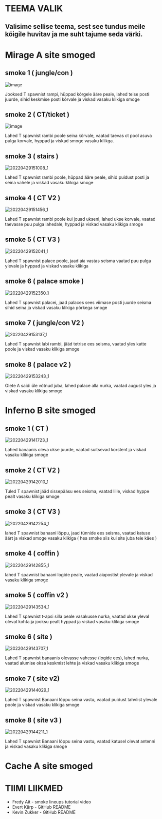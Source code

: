 # TEEMA VALIK
## Valisime sellise teema, sest see tundus meile kõigile huvitav ja me suht tajume seda värki.


# Mirage A site smoged

## smoke 1 ( jungle/con )
![image](https://user-images.githubusercontent.com/93243148/165745770-23396514-0452-4f15-ab04-e519708e05d8.png)

Jooksed T spawnist rampi, hüppad kõrgele ääre peale, lahed teise posti juurde, sihid keskmise posti kõrvale ja viskad vasaku klikiga smoge

## smoke 2 ( CT/ticket )
![image](https://user-images.githubusercontent.com/93243148/165745966-adc343b3-0023-4e2b-8f46-735753edcc04.png)

Lahed T spawnist rambi poole seina kõrvale, vaatad taevas ct pool asuva pulga korvale, hyppad ja viskad smoge vasaku kilikga.

## smoke 3 ( stairs )
![20220429151008_1](https://user-images.githubusercontent.com/93243148/165945532-8697e432-60d2-4122-a7e5-07652fca14e3.jpg)

Lahed T spawnist rambi poole, hüppad ääre peale, sihid puidust posti ja seina vahele ja viskad vasaku klikiga smoge

## smoke 4 ( CT V2 )
![20220429151456_1](https://user-images.githubusercontent.com/93243148/165946103-96de404d-dfd8-49fc-a5f4-125cbb364144.jpg)

Lahed T spawnist rambi poole kui jouad ukseni, lahed ukse korvale, vaatad taevasse puu pulga lahedale, hyppad ja viskad vasaku klikiga smoge
 
## smoke 5 ( CT V3 )
 ![20220429152041_1](https://user-images.githubusercontent.com/93243148/165946531-e31bd960-0247-4cb8-a3e2-353ab15fc8af.jpg)
 
 Lahed T spawnist palace poole, jaad aia vastas seisma vaatad puu pulga ylevale ja hyppad ja viskad vasaku klikiga
 
## smoke 6 ( palace smoke )
 ![20220429152350_1](https://user-images.githubusercontent.com/93243148/165946953-6c02ccd2-a16b-409c-ab98-195160ea6420.jpg)

Lahed T spawnist palacei, jaad palaces sees viimase posti juurde seisma sihid seina ja viskad vasaku klikiga põrkega smoge

## smoke 7 ( jungle/con V2 )
![20220429153137_1](https://user-images.githubusercontent.com/93243148/165947298-4e22553c-8320-4a3a-a3c0-5f310fb83959.jpg)

Lahed T spawnist labi rambi, jääd tetrise ees seisma, vaatad yles katte poole ja viskad vasaku klikiga smoge

## smoke 8 ( palace v2 )
![20220429153243_1](https://user-images.githubusercontent.com/93243148/165947736-f484cad4-bf8e-4d41-8c3c-4851aaaaeb4a.jpg)

Olete A saidi üle võtnud juba, lahed palace alla nurka, vaatad august yles ja viskad vasaku klikiga smoge

# Inferno B site smoged

## smoke 1 ( CT )
![20220429141723_1](https://user-images.githubusercontent.com/93243148/165948350-99673a34-fdf9-4ecd-872a-4c670888ba20.jpg)

Lahed banaanis oleva ukse juurde, vaatad suitsevad korstent ja viskad vasaku klikiga smoge

## smoke 2 ( CT V2 )
![20220429142010_1](https://user-images.githubusercontent.com/93243148/165948850-ce427b43-07bc-4763-94ca-f0b5a6f70d81.jpg)

Tuled T spawnist jääd sissepääsu ees seisma, vaatad lille, viskad hyppe pealt vasaku klikiga smoge

## smoke 3 ( CT V3 )
![20220429142254_1](https://user-images.githubusercontent.com/93243148/165949414-5d6c2874-8ea8-40f0-be94-f850496caf10.jpg)

lahed T spawnist banaani lõppu, jaad tünnide ees seisma, vaatad katuse äärt ja viskad smoge vasaku klikiga ( hea smoke siis kui site juba teie käes )

## smoke 4 ( coffin )
![20220429142855_1](https://user-images.githubusercontent.com/93243148/165949900-e0cb51e3-16a0-4731-8ecb-274717286b04.jpg)

lahed T spawnist banaani logide peale, vaatad aiapostist ylevale ja viskad vasaku klikiga smoge

## smoke 5 ( coffin v2 )
![20220429143534_1](https://user-images.githubusercontent.com/93243148/165950267-9fb06718-e061-49f3-9515-8bb6453eab41.jpg)

Lahed T spawnist t-apsi silla peale vasakusse nurka, vaatad ukse yleval olevat kohta ja jooksu pealt hyppad ja viskad vasaku klikiga smoge

## smoke 6 ( site )
![20220429143707_1](https://user-images.githubusercontent.com/93243148/165950866-794b35f0-3c0d-48de-a76f-621dcaf9c7c8.jpg)

Lahed T spawnist banaanis olevasse vahesse (logide ees), lahed nurka, vaatad alumise oksa keskmist lehte ja viskad vasaku klikiga smoge

## smoke 7 ( site v2)
![20220429144029_1](https://user-images.githubusercontent.com/93243148/165951516-cd16fc27-9b16-4498-ad30-b7ea26b4b042.jpg)

Lahed T spawnist Banaani lõppu seina vastu, vaatad puidust tahvlist ylevale poole ja viskad vasaku klikiga smoge

## smoke 8 ( site v3 )
![20220429144211_1](https://user-images.githubusercontent.com/93243148/165952098-3f9f66c2-3555-4fb3-9e55-4458b4e6b204.jpg)

Lahed T spawnist Banaani lõppu seina vastu, vaatad katusel olevat antenni ja viskad vasaku klikiga smoge

# Cache A site smoged

 # TIIMI LIIKMED
 - Fredy Ait - smoke lineups tutorial video
 - Evert Kärp - GitHub README
 - Kevin Zukker -  GitHub README
